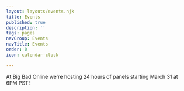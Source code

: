 ```yaml
---
layout: layouts/events.njk
title: Events
published: true
description: ''
tags: pages
navGroup: Events
navTitle: Events
order: 0
icon: calendar-clock

---
```

<!--Events are for Big Bad Con, October 27-30 2022! We are still accepting [event submissions](/run-an-event/)! _Game signups are open now._ [Here's how they work](https://www.bigbadcon.com/how-do-game-signups-work/)!

See the event in a calendar grid [here](https://docs.google.com/spreadsheets/d/1pN9rNG8IhhzNwUwr1g-In8Gp0Pvfn7LVGfJCCaolWbs/edit#gid=2).-->

At Big Bad Online we're hosting 24 hours of panels starting March 31 at 6PM PST!